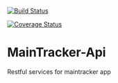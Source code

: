 [![Build Status](https://travis-ci.org/crytos/MainTracker-Api.svg?branch=develop)](https://travis-ci.org/crytos/MainTracker-Api)

[![Coverage Status](https://coveralls.io/repos/github/crytos/MainTracker-Api/badge.svg?branch=ch-add-coveralls-158049597)](https://coveralls.io/github/crytos/MainTracker-Api?branch=ch-add-coveralls-158049597)

# MainTracker-Api
Restful services for maintracker app
